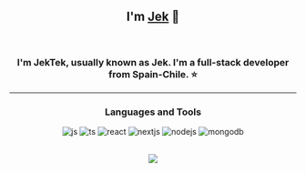 <h2 align="center">I'm <a href="/">Jek</a> 👋 </h2> <br/>
<h3 align="center">I'm JekTek, usually known as Jek. I'm a full-stack developer from Spain-Chile. ⭐</h3>
<hr/>
<div align="center">
<h3>Languages and Tools</h3>
<img alt="js" src="https://img.shields.io/badge/JavaScript-323330?style=for-the-badge&logo=javascript&logoColor=F7DF1E" />
<img alt="ts" src="https://img.shields.io/badge/TypeScript-007ACC?style=for-the-badge&logo=typescript&logoColor=white" />
<img alt="react" src="https://img.shields.io/badge/React-20232A?style=for-the-badge&logo=react&logoColor=61DAFB" />
<img alt="nextjs" src="https://img.shields.io/badge/next%20js-000000?style=for-the-badge&logo=nextdotjs&logoColor=white" />
<img alt="nodejs" src="https://img.shields.io/badge/Node%20js-339933?style=for-the-badge&logo=nodedotjs&logoColor=white" />
<img alt="mongodb" src="https://img.shields.io/badge/MongoDB-4EA94B?style=for-the-badge&logo=mongodb&logoColor=white" />
</div>
<br/>
<p align="center">
  <img src="https://lanyard.cnrad.dev/api/803753624098439168?bg=00000&borderRadius=10px&idleMessage=Just%20existing&theme=dark&showDisplayName=true&hideDecoration=false&animatedDecoration=false">
</p>
